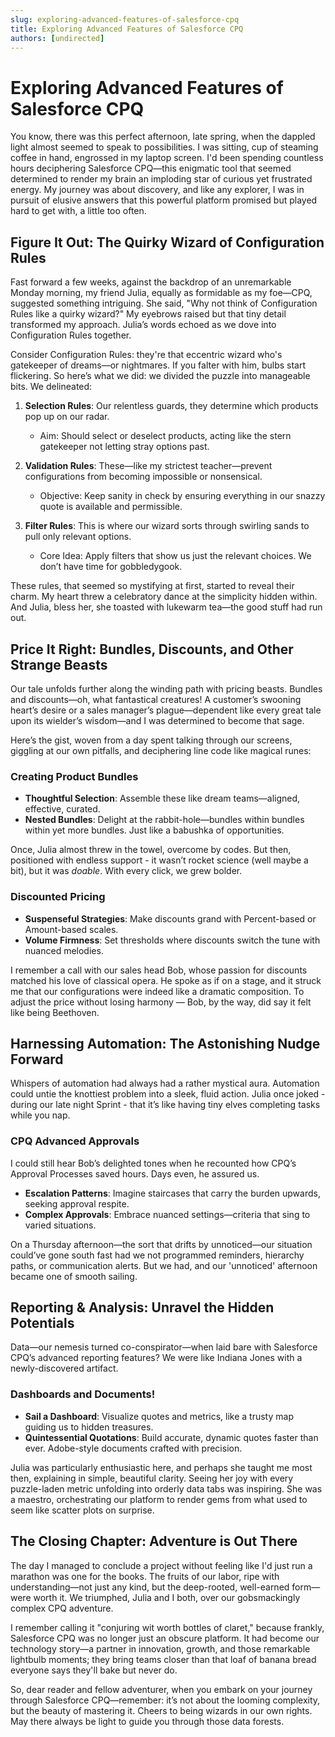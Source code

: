 ```yaml
---
slug: exploring-advanced-features-of-salesforce-cpq
title: Exploring Advanced Features of Salesforce CPQ
authors: [undirected]
---
```



# Exploring Advanced Features of Salesforce CPQ

You know, there was this perfect afternoon, late spring, when the dappled light almost seemed to speak to possibilities. I was sitting, cup of steaming coffee in hand, engrossed in my laptop screen. I'd been spending countless hours deciphering Salesforce CPQ—this enigmatic tool that seemed determined to render my brain an imploding star of curious yet frustrated energy. My journey was about discovery, and like any explorer, I was in pursuit of elusive answers that this powerful platform promised but played hard to get with, a little too often.

## Figure It Out: The Quirky Wizard of Configuration Rules

Fast forward a few weeks, against the backdrop of an unremarkable Monday morning, my friend Julia, equally as formidable as my foe—CPQ, suggested something intriguing. She said, "Why not think of Configuration Rules like a quirky wizard?" My eyebrows raised but that tiny detail transformed my approach. Julia’s words echoed as we dove into Configuration Rules together. 

Consider Configuration Rules: they're that eccentric wizard who's gatekeeper of dreams—or nightmares. If you falter with him, bulbs start flickering. So here’s what we did: we divided the puzzle into manageable bits. We delineated:

1. **Selection Rules**: Our relentless guards, they determine which products pop up on our radar.
   - Aim: Should select or deselect products, acting like the stern gatekeeper not letting stray options past.

2. **Validation Rules**: These—like my strictest teacher—prevent configurations from becoming impossible or nonsensical.
   - Objective: Keep sanity in check by ensuring everything in our snazzy quote is available and permissible.

3. **Filter Rules**: This is where our wizard sorts through swirling sands to pull only relevant options.
   - Core Idea: Apply filters that show us just the relevant choices. We don’t have time for gobbledygook.

These rules, that seemed so mystifying at first, started to reveal their charm. My heart threw a celebratory dance at the simplicity hidden within. And Julia, bless her, she toasted with lukewarm tea—the good stuff had run out.

## Price It Right: Bundles, Discounts, and Other Strange Beasts

Our tale unfolds further along the winding path with pricing beasts. Bundles and discounts—oh, what fantastical creatures! A customer’s swooning heart’s desire or a sales manager’s plague—dependent like every great tale upon its wielder’s wisdom—and I was determined to become that sage. 

Here’s the gist, woven from a day spent talking through our screens, giggling at our own pitfalls, and deciphering line code like magical runes:

### Creating Product Bundles

- **Thoughtful Selection**: Assemble these like dream teams—aligned, effective, curated.
- **Nested Bundles**: Delight at the rabbit-hole—bundles within bundles within yet more bundles. Just like a babushka of opportunities.

Once, Julia almost threw in the towel, overcome by codes. But then, positioned with endless support - it wasn’t rocket science (well maybe a bit), but it was *doable*. With every click, we grew bolder.

### Discounted Pricing

- **Suspenseful Strategies**: Make discounts grand with Percent-based or Amount-based scales.
- **Volume Firmness**: Set thresholds where discounts switch the tune with nuanced melodies.

I remember a call with our sales head Bob, whose passion for discounts matched his love of classical opera. He spoke as if on a stage, and it struck me that our configurations were indeed like a dramatic composition. To adjust the price without losing harmony — Bob, by the way, did say it felt like being Beethoven.

## Harnessing Automation: The Astonishing Nudge Forward

Whispers of automation had always had a rather mystical aura. Automation could untie the knottiest problem into a sleek, fluid action. Julia once joked - during our late night Sprint - that it’s like having tiny elves completing tasks while you nap. 

### CPQ Advanced Approvals

I could still hear Bob’s delighted tones when he recounted how CPQ’s Approval Processes saved hours. Days even, he assured us.

- **Escalation Patterns**: Imagine staircases that carry the burden upwards, seeking approval respite.
- **Complex Approvals**: Embrace nuanced settings—criteria that sing to varied situations.

On a Thursday afternoon—the sort that drifts by unnoticed—our situation could’ve gone south fast had we not programmed reminders, hierarchy paths, or communication alerts. But we had, and our 'unnoticed' afternoon became one of smooth sailing. 

## Reporting & Analysis: Unravel the Hidden Potentials

Data—our nemesis turned co-conspirator—when laid bare with Salesforce CPQ’s advanced reporting features?  We were like Indiana Jones with a newly-discovered artifact.

### Dashboards and Documents!

- **Sail a Dashboard**: Visualize quotes and metrics, like a trusty map guiding us to hidden treasures.
- **Quintessential Quotations**: Build accurate, dynamic quotes faster than ever. Adobe-style documents crafted with precision.

Julia was particularly enthusiastic here, and perhaps she taught me most then, explaining in simple, beautiful clarity. Seeing her joy with every puzzle-laden metric unfolding into orderly data tabs was inspiring. She was a maestro, orchestrating our platform to render gems from what used to seem like scatter plots on surprise.

## The Closing Chapter: Adventure is Out There

The day I managed to conclude a project without feeling like I'd just run a marathon was one for the books. The fruits of our labor, ripe with understanding—not just any kind, but the deep-rooted, well-earned form—were worth it. We triumphed, Julia and I both, over our gobsmackingly complex CPQ adventure.

I remember calling it "conjuring wit worth bottles of claret," because frankly, Salesforce CPQ was no longer just an obscure platform. It had become our technology story—a partner in innovation, growth, and those remarkable lightbulb moments; they bring teams closer than that loaf of banana bread everyone says they'll bake but never do. 

So, dear reader and fellow adventurer, when you embark on your journey through Salesforce CPQ—remember: it’s not about the looming complexity, but the beauty of mastering it. Cheers to being wizards in our own rights. May there always be light to guide you through those data forests.
